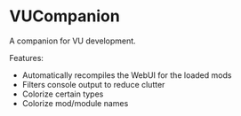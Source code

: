 # VUCompanion
A companion for VU development. 

Features:
* Automatically recompiles the WebUI for the loaded mods
* Filters console output to reduce clutter
* Colorize certain types
* Colorize mod/module names
